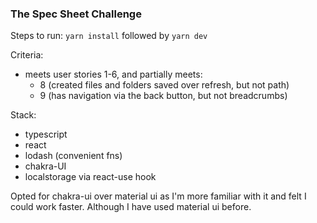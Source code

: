 ### The Spec Sheet Challenge

Steps to run:
`yarn install` followed by `yarn dev`

Criteria:

- meets user stories 1-6, and partially meets:
  - 8 (created files and folders saved over refresh, but not path)
  - 9 (has navigation via the back button, but not breadcrumbs)

Stack:

- typescript
- react
- lodash (convenient fns)
- chakra-UI
- localstorage via react-use hook

Opted for chakra-ui over material ui as I'm more familiar with it and felt I could work faster. Although I have used material ui before.
